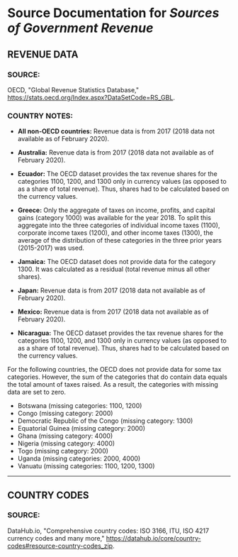 # Source Documentation for _Sources of Government Revenue_

## **REVENUE DATA**

### **SOURCE:**

OECD, "Global Revenue Statistics Database," https://stats.oecd.org/Index.aspx?DataSetCode=RS_GBL.

### **COUNTRY NOTES:**

* **All non-OECD countries:** Revenue data is from 2017 (2018 data not available as of February 2020).

* **Australia:** Revenue data is from 2017 (2018 data not available as of February 2020).

* **Ecuador:** The OECD dataset provides the tax revenue shares for the categories 1100, 1200, and 1300 only in currency values (as opposed to as a share of total revenue). Thus, shares had to be calculated based on the currency values.

* **Greece:** Only the aggregate of taxes on income, profits, and capital gains (category 1000) was available for the year 2018. To split this aggregate into the three categories of individual income taxes (1100), corporate income taxes (1200), and other income taxes (1300), the average of the distribution of these categories in the three prior years (2015-2017) was used.

* **Jamaica:** The OECD dataset does not provide data for the category 1300. It was calculated as a residual (total revenue minus all other shares).

* **Japan:** Revenue data is from 2017 (2018 data not available as of February 2020).

* **Mexico:** Revenue data is from 2017 (2018 data not available as of February 2020).

* **Nicaragua:** The OECD dataset provides the tax revenue shares for the categories 1100, 1200, and 1300 only in currency values (as opposed to as a share of total revenue). Thus, shares had to be calculated based on the currency values.

For the following countries, the OECD does not provide data for some tax categories. However, the sum of the categories that do contain data equals the total amount of taxes raised. As a result, the categories with missing data are set to zero.

 * Botswana (missing categories: 1100, 1200)
 * Congo (missing category: 2000)
 * Democratic Republic of the Congo (missing category: 1300)
 * Equatorial Guinea (missing category: 2000)
 * Ghana (missing category: 4000)
 * Nigeria (missing category: 4000)
 * Togo (missing category: 2000)
 * Uganda (missing categories: 2000, 4000)
 * Vanuatu (missing categories: 1100, 1200, 1300)


____________________________________________________
## **COUNTRY CODES**

### **SOURCE:**

DataHub.io, "Comprehensive country codes: ISO 3166, ITU, ISO 4217 currency codes and many more," https://datahub.io/core/country-codes#resource-country-codes_zip.